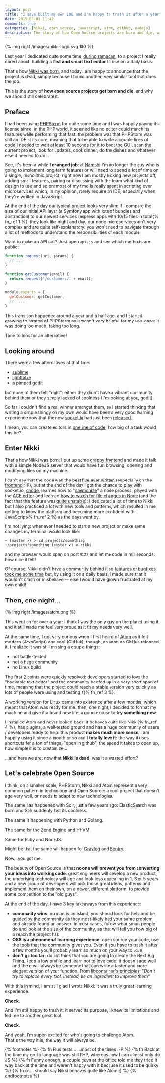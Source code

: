 ```yaml
---
layout: post
title: "I have built my own IDE and I'm happy to trash it after a year"
date: 2015-08-01 11:42
comments: true
categories: [nikki, open source, javascript, atom, github, nodejs]
description: The story of how Open Source projects are born and die, without regrets
---
```


{% img right /images/nikki-logo.svg 180 %}

Last year I dedicated quite some time, [during ramadan](https://github.com/odino/nikki/graphs/contributors), to a project
I really cared about: building a **fast and smart text editor** to use
on a daily basis.

That's how [Nikki was born](/last-weekend-i-wrote-an-ide-in-javascript/), and today I am happy to announce that the
project is dead, simply because I found another, very similar tool
that does the job.

This is the story of **how open source projects get born and die**,
and why we should still celebrate it.

<!-- more -->

## Preface

I had been using [PHPStorm](https://www.jetbrains.com/phpstorm/) for quite some time and I was happily
paying its license since, in the PHP world, it seemed like no
editor could match its features while performing that fast: the
problem was that PHPStorm was still an IDE at its core, meaning
that to be able to write a couple lines of code I needed to wait
at least 10 seconds for it to boot the GUI, scan the current project,
look for updates, cook dinner, do the dishes and whatever else
it needed to do...

See, it's been a while **I changed job**: at [Namshi](https://www.namshi.com) I'm no longer the guy who is
going to implement long-term features or will need to spend a lot of time on a single, monolithic
project; right now I am mostly kicking new projects off, adding
small features, pairing or discussing with the team what kind of
design to use and so on: most of my time is really spent in
scripting over microservices which, in my opinion, rarely require
an IDE, especially when they're written in JavaScript.

At the end of the day our typical project looks very slim: if
I compare the size of our initial API layer (a Symfony app with
lots of bundles and abstraction) to our newest services (express
apps with 10/15 files in total{% fn_ref 1 %}) they look like night
and day; our node microservices ain't very complex and are quite
self-explanatory: you won't need to navigate through a lot of
methods to understand the responsibilities of each module.

Want to make an API call? Just open `api.js` and
see which methods are public:

``` javascript api.js: an example module that wraps some API calls
function request(uri, params) {
  // ...
}

function getCustomer(email) {
  return request('/customers/' + email);
}

module.exports = {
  getCustomer: getCustomer,
  //  ...
}
```

This transition happened around a year and a half ago, and
I started growing frustrated of PHPStorm as it wasn't very helpful
for my use-case: it was doing too much, taking too long.

Time to look for an alternative!

## Looking around

There were a few alternatives at that time:

* [sublime](http://www.sublimetext.com/)
* [lighttable](http://lighttable.com/)
* a pimped [gedit](http://grigio.org/pimp_my_gedit_was_textmate_linux/)

but none of them felt "right": either they didn't have a
vibrant community behind them or they simply lacked of
coolness (I'm looking at you, gedit).

So far I couldn't find a real winner amongst them, so I started thinking that
writing a simple thingy on my own would have been a very
good learning experience now that the new [socket.io](http://socket.io/)
had just been [released](http://socket.io/blog/introducing-socket-io-1-0/).

I mean, you can create editors in [one line of code](https://coderwall.com/p/lhsrcq/one-line-browser-notepad),
how big of a task would this be?

## Enter Nikki

That's how Nikki was born: I put up some [crappy frontend](https://raw.githubusercontent.com/odino/nikki/master/bin/images/nikki-ss.png)
and made it talk with a simple NodeJS server that would have
fun browsing, opening and modifying files on my machine.

I can't say that the code was the [best I've ever written](https://github.com/odino/nikki/blob/master/server/socket.js#L81-L93)
(especially on the [frontend](https://github.com/odino/nikki/blob/master/client/scripts/fs.js) :-P), but
at the end of the day I got the chance to play with socket.io,
[dnode](https://github.com/substack/dnode), learned how to "[daemonize](https://github.com/odino/nikki/commit/efecd05ab8a02406d63011e465850f2931ecef07)"
a node process, played with the [ACE editor](http://ace.c9.io/) and
learned [how to watch for file changes in Node](https://github.com/odino/nikki/commit/704927c369ef156d3d03d90af68853657328c5f4) (and the fact that this feature was [quite unstable](https://nodejs.org/docs/latest/api/fs.html#fs_fs_watch_filename_options_listener)):
I dedicated a lot of time to Nikki but I also practiced
a lot with new tools and patterns, which resulted in me getting to know
the platform and becoming more confident with JavaScript{% fn_ref 2 %}
as the days went by.

I'm not lying: whenever I needed to start a new project or make some
changes my terminal would look like:

```
~ (master ✔) ᐅ cd projects/something
~/projects/something (master ✔) ᐅ nikki
```

and my browser would open on port `9123` and let me code in milliseconds:
how nice it felt!

Of course, Nikki didn't have a community behind it so
[features or bugfixes took me some time](https://github.com/odino/nikki/issues?q=is%3Aissue+is%3Aclosed)
but, by using it on a daily basis, I made sure that it
wouldn't crash or misbehave -- else I would have grown
frustrated at my own child!

## Then, one night...

{% img right /images/atom.png %}

This went on for over a year: I think I was the only guy
on the planet using it, and it still made me feel very proud
as it fit my needs very well.

At the same time, I got very curious when I first heard of [Atom](https://atom.io/)
as it felt modern (JavaScript) and cool (GitHub), though, as soon as
GitHub released it, I realized it was still missing a couple things:

* not battle-tested
* not a huge community
* no Linux build

The first 2 points were quickly resolved: developers started to love
the "hackable text editor" and the community beefed up in a very short
span of time, meaning that the project could reach a stable
version very quickly as lots of people were using and testing it{% fn_ref 3 %}.

A working version for Linux came into existence after
a few months, which meant that Atom was ready for me:
then, one night, I decided to format my machine and give
it a brand new life, a good excuse to **try something new**.

I installed Atom and never looked back: it behaves quite like Nikki{% fn_ref 4 %},
has plugins, a well-tested ground and has a huge community of users / developers
ready to help: this product **makes much more sense**. I am
happily using it since a month or so and I **totally love it**: the way it uses
shortcuts for a ton of things, "open in github", the speed it takes to open
up, how simple it is to customize...

...and here we are: now that **Nikki is dead**, was it a wasted effort?

## Let's celebrate Open Source

I think, on a smaller scale, PHPStorm, Nikki and Atom represent a very
common pattern in technology and Open Source: a cool project that
doesn't age very well, or needs to adapt to new technologies.

The same has happened with Solr, just a few years ago: ElasticSearch
was born and Solr suddenly lost its coolness.

The same is happening with Python and Golang.

The same for the [Zend Engine](https://en.wikipedia.org/wiki/Zend_Engine)
and [HHVM](http://hhvm.com/).

Same for Ruby and NodeJS.

Might be that the same will happen for [Graylog](https://www.graylog.org/) and [Sentry](https://github.com/getsentry/sentry).

Now...you got me.

The beauty of Open Source is that **no one
will prevent you from converting your ideas into working code**: great
engineers will develop a new product, the underlying technology
will age and look less appealing in 1, 3 or 5 years and a new
group of developers will pick those great ideas, patterns and
implement them on their own, on a newer, different platform, to
provide some competition to the "old guys".

At the end of the day, I have 3 key takeaways from this experience:

* **community wins**: no man is an island, you should look for help
and be guided by the community as they most-likely had your same
problem and already found an answer. In most cases, follow what smart
people do and look at the size of the community, as that will tell you
how big of a reach the project has
* **OSS is a phenomenal learning experience**: open source your code,
use the tools that the community gives you. Even if you have to trash
it after a few months you'll probably learn so much on your way to `v1.0`
* **don't go too far**: do not think that you are going to create
the Next Big Thing, keep a low profile and learn not to love code:
it doesn't age well and there will always be someone that can write
a faster and more elegant version of your function. From [libcontainer's principles](https://github.com/docker/libcontainer/blob/master/PRINCIPLES.md):
"*Don't try to replace every tool. Instead, be an ingredient to improve them*"

With this in mind, I am still glad I wrote Nikki: it was a truly great
learning experience.

**Check**.

And I'm still happy to trash it: it served
its purpose, I knew its limitations and led me to another great tool.

**Check**.

And yeah, I'm super-excited for who's going to challenge Atom.<br />
That's the way it is, the way it will always be.

{% footnotes %}
  {% fn Plus tests...   ...most of the times :-P %}
  {% fn Back at the time my go-to language was still PHP, whereas now I can almost only do JS %}
  {% fn Funny enough, a couple guys at the office told me they tried it way back at the time and weren't happy with it because it used to be quirky %}
  {% fn or...I should say Nikki behaves quite like Atom :) %}
{% endfootnotes %}
